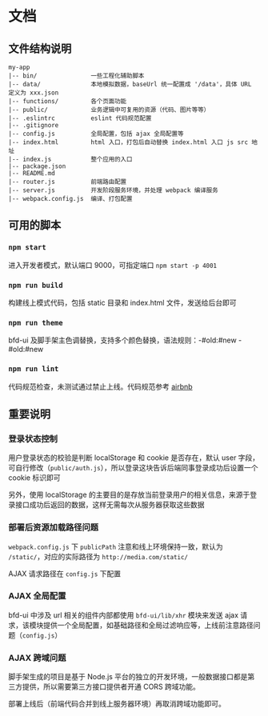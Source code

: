 # 文档

## 文件结构说明

```
my-app
|-- bin/               一些工程化辅助脚本
|-- data/              本地模拟数据，baseUrl 统一配置成 '/data'，具体 URL 定义为 xxx.json
|-- functions/         各个页面功能
|-- public/            业务逻辑中可复用的资源（代码、图片等等）
|-- .eslintrc          eslint 代码规范配置
|-- .gitignore        
|-- config.js          全局配置，包括 ajax 全局配置等
|-- index.html         html 入口，打包后自动替换 index.html 入口 js src 地址
|-- index.js           整个应用的入口 
|-- package.json
|-- README.md
|-- router.js          前端路由配置
|-- server.js          开发阶段服务环境，并处理 webpack 编译服务
|-- webpack.config.js  编译、打包配置
```

## 可用的脚本

### `npm start`

进入开发者模式，默认端口 9000，可指定端口 `npm start -p 4001`

### `npm run build`

构建线上模式代码，包括 static 目录和 index.html 文件，发送给后台即可

### `npm run theme`

bfd-ui 及脚手架主色调替换，支持多个颜色替换，语法规则：-#old:#new -#old:#new

### `npm run lint`

代码规范检查，未测试通过禁止上线。代码规范参考 [airbnb](https://github.com/airbnb/javascript)


## 重要说明

### 登录状态控制

用户登录状态的校验是判断 localStorage 和 cookie 是否存在，默认 user 字段，可自行修改（`public/auth.js`），所以登录这块告诉后端同事登录成功后设置一个 cookie 标识即可

另外，使用 localStorage 的主要目的是存放当前登录用户的相关信息，来源于登录接口成功后返回的数据，这样无需每次从服务器获取这些数据

### 部署后资源加载路径问题

`webpack.config.js` 下 `publicPath` 注意和线上环境保持一致，默认为 `/static/`，对应的实际路径为 `http://media.com/static/`

AJAX 请求路径在 `config.js` 下配置

### AJAX 全局配置

bfd-ui 中涉及 url 相关的组件内部都使用 `bfd-ui/lib/xhr` 模块来发送 ajax 请求，该模块提供一个全局配置，如基础路径和全局过滤响应等，上线前注意路径问题（`config.js`）

### AJAX 跨域问题

脚手架生成的项目是基于 Node.js 平台的独立的开发环境，一般数据接口都是第三方提供，所以需要第三方接口提供者开通 CORS 跨域功能。

部署上线后（前端代码合并到线上服务器环境）再取消跨域功能即可。
